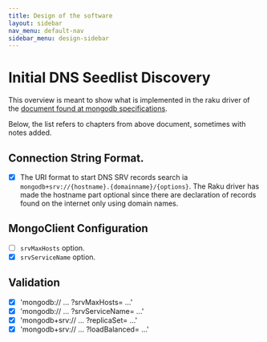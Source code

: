 ```yaml
---
title: Design of the software
layout: sidebar
nav_menu: default-nav
sidebar_menu: design-sidebar
---
```


# Initial DNS Seedlist Discovery

This overview is meant to show what is implemented in the raku driver of the [document found at <u>mongodb specifications</u>](https://github.com/mongodb/specifications/blob/master/source/initial-dns-seedlist-discovery/initial-dns-seedlist-discovery.rst).


Below, the list refers to chapters from above document, sometimes with notes added.

## Connection String Format.
  * [x] The URI format to start DNS SRV records search ia `mongodb+srv://{hostname}.{domainname}/{options}`. The Raku driver has made the hostname part optional since there are declaration of records found on the internet only using domain names.

## MongoClient Configuration
  * [ ] `srvMaxHosts` option.
  * [x] `srvServiceName` option.

## Validation
  * [x] 'mongodb:// … ?srvMaxHosts= …'
  * [x] 'mongodb:// … ?srvServiceName= …'
  * [x] 'mongodb+srv:// … ?replicaSet= …'
  * [x] 'mongodb+srv:// … ?loadBalanced= …'
